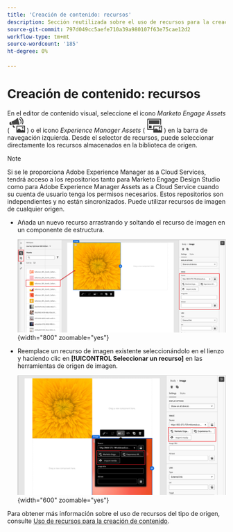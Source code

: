 ```yaml
---
title: 'Creación de contenido: recursos'
description: Sección reutilizada sobre el uso de recursos para la creación de contenido
source-git-commit: 797d049cc5aefe710a39a980107f63e75cae12d2
workflow-type: tm+mt
source-wordcount: '185'
ht-degree: 0%

---
```


# Creación de contenido: recursos

En el editor de contenido visual, seleccione el icono _Marketo Engage Assets_ (![Marketo Engage Assets icon](../../help/assets/do-not-localize/icon-assets-me.svg) ) o el icono _Experience Manager Assets_ ( ![AEM Assets](../../help/assets/do-not-localize/icon-assets-aem.svg) ) en la barra de navegación izquierda. Desde el selector de recursos, puede seleccionar directamente los recursos almacenados en la biblioteca de origen.

>[!NOTE]
>
>Si se le proporciona Adobe Experience Manager as a Cloud Services, tendrá acceso a los repositorios tanto para Marketo Engage Design Studio como para Adobe Experience Manager Assets as a Cloud Service cuando su cuenta de usuario tenga los permisos necesarios. Estos repositorios son independientes y no están sincronizados. Puede utilizar recursos de imagen de cualquier origen.

* Añada un nuevo recurso arrastrando y soltando el recurso de imagen en un componente de estructura.

  ![Arrastre un recurso de Marketo Engage al lienzo y ajuste la configuración](../assets/content-design-shared/content-design-add-asset.png){width="800" zoomable="yes"}

* Reemplace un recurso de imagen existente seleccionándolo en el lienzo y haciendo clic en **[!UICONTROL Seleccionar un recurso]** en las herramientas de origen de imagen.

  ![Seleccione un recurso de la biblioteca de origen](../assets/content-design-shared/visual-designer-select-an-asset.png){width="600" zoomable="yes"}

Para obtener más información sobre el uso de recursos del tipo de origen, consulte [Uso de recursos para la creación de contenido](../user/content/assets-overview.md#use-assets-for-content-authoring).